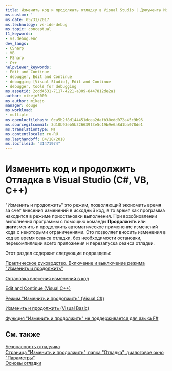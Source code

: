 ```yaml
---
title: Изменить код и продолжать отладку в Visual Studio | Документы Microsoft
ms.custom: ''
ms.date: 05/31/2017
ms.technology: vs-ide-debug
ms.topic: conceptual
f1_keywords:
- vs.debug.enc
dev_langs:
- CSharp
- VB
- FSharp
- C++
helpviewer_keywords:
- Edit and Continue
- debugger, Edit and Continue
- debugging [Visual Studio], Edit and Continue
- debugger, tools for debugging
ms.assetid: 2cdd4531-7117-4221-a809-8447812de2a1
author: mikejo5000
ms.author: mikejo
manager: douge
ms.workload:
- multiple
ms.openlocfilehash: 0ca5b2f8d144451dcea2dafb30edd072a45c9b96
ms.sourcegitcommit: 3d10b93eb5b326639f3e5c19b9e6a8d1ba078de1
ms.translationtype: MT
ms.contentlocale: ru-RU
ms.lasthandoff: 04/18/2018
ms.locfileid: "31471974"
---
```

# <a name="edit-code-and-continue-debugging-in-visual-studio-c-vb-c"></a>Изменить код и продолжить Отладка в Visual Studio (C#, VB, C++)
"Изменить и продолжить" это режим, позволяющий экономить время за счет внесения изменений в исходный код, в то время как программа находится в режиме приостановки выполнения. При возобновлении выполнения программы с помощью команды **Продолжить** или **шаг**изменить и продолжить автоматическое применение изменений кода с некоторыми ограничениями. Это позволяет вносить изменения в код во время сеанса отладки, без необходимости остановки, перекомпиляции всего приложения и перезапуска сеанса отладки.  
  
 Этот раздел содержит следующие подразделы:   
  
 [Практическое руководство. Включение и выключение режима "Изменить и продолжить"](../debugger/how-to-enable-and-disable-edit-and-continue.md)  
  
 [Остановка внесения изменений в код](../debugger/how-to-stop-code-changes.md)   
  
 [Edit and Continue (Visual C++)](../debugger/edit-and-continue-visual-cpp.md)  
  
 [Режим "Изменить и продолжить" (Visual C#)](../debugger/edit-and-continue-visual-csharp.md)  
  
 [Изменить и продолжить (Visual Basic)](../debugger/edit-and-continue-visual-basic.md)  
  
 [Функция "Изменить и продолжить" не поддерживается для языка F#](../debugger/edit-and-continue-not-supported-for-f-hash.md)  
  
## <a name="see-also"></a>См. также  
 [Безопасность отладчика](../debugger/debugger-security.md)   
 [Страница "Изменить и продолжить", папка "Отладка", диалоговое окно "Параметры"](http://msdn.microsoft.com/Library/009d225f-ef65-463f-a146-e4c518f86103)   
 [Основы отладки](../debugger/debugger-basics.md)